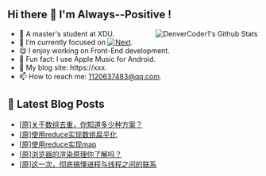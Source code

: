 ## Hi there 👋 I'm Always--Positive !
<div>
  <img alt="DenverCoder1's Github Stats" src="https://denvercoder1-github-readme-stats.vercel.app/api?username=qq1120637483&show_icons=true&count_private=true&theme=react&hide_border=true&hide_title=true&bg_color=1F222E&title_color=F85D7F&icon_color=F8D866" align= "right" />

- 🎒 A master's student at XDU. 
- 🔬 I’m currently focused on [![Next](https://img.shields.io/badge/-Next-brightgreen)](https://). 
- 😋 I enjoy working on Front-End development.
- 🎵 Fun fact: I use Apple Music for Android.
- 📝 My blog site: https://xxx.
- 📫 How to reach me:  1120637483@qq.com.
</div>  


## 📕 Latest Blog Posts

<!-- BLOG-POST-LIST:START -->
- [[原]关于数组去重，你知道多少种方案？](https://blog.csdn.net/sinat_41696687/article/details/123669765)
- [[原]使用reduce实现数组扁平化](https://blog.csdn.net/sinat_41696687/article/details/123589423)
- [[原]使用reduce实现map](https://blog.csdn.net/sinat_41696687/article/details/123542559)
- [[原]浏览器的渲染原理你了解吗？](https://blog.csdn.net/sinat_41696687/article/details/123472602)
- [[原]这一次，彻底搞懂进程与线程之间的联系](https://blog.csdn.net/sinat_41696687/article/details/123458338)
<!-- BLOG-POST-LIST:END -->









